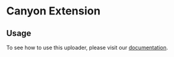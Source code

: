 # Canyon Extension

## Usage

To see how to use this uploader, please visit our [documentation](https://docs.canyoncov.com/zh/documentation/ecosystem/canyon-extension).
